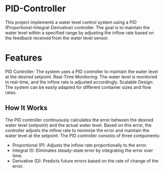 # PID-Controller
This project implements a water level control system using a PID (Proportional-Integral-Derivative) controller. The goal is to maintain the water level within a specified range by adjusting the inflow rate based on the feedback received from the water level sensor.
# Features
PID Controller: The system uses a PID controller to maintain the water level at the desired setpoint.
Real-Time Monitoring: The water level is monitored in real-time, and the inflow rate is adjusted accordingly.
Scalable Design: The system can be easily adapted for different container sizes and flow rates.
## How It Works
The PID controller continuously calculates the error between the desired water level (setpoint) and the actual water level. Based on this error, the controller adjusts the inflow rate to minimize the error and maintain the water level at the setpoint.
The PID controller consists of three components:
- Proportional (P): Adjusts the inflow rate proportionally to the error.
- Integral (I): Eliminates steady-state error by integrating the error over time.
- Derivative (D): Predicts future errors based on the rate of change of the error.

